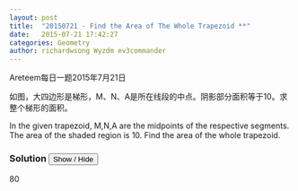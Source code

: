 ```yaml
---
layout: post
title:  "20150721 - Find the Area of The Whole Trapezoid **"
date:   2015-07-21 17:42:27
categories: Geometry
author: richardwsong Wyzdm ev3commander
---
```

Areteem每日一题2015年7月21日
<br>

<problem>
<p>	
如图，大四边形是梯形，M、N、A是所在线段的中点。阴影部分面积等于10。求整个梯形的面积。
</P>
<p>
In the given trapezoid, M,N,A are the midpoints of the respective segments. The area of the shaded region is 10. Find the area of the whole trapezoid.
</p>
</problem>



### Solution <button>Show / Hide</button>


<solution>

80

</solution>
